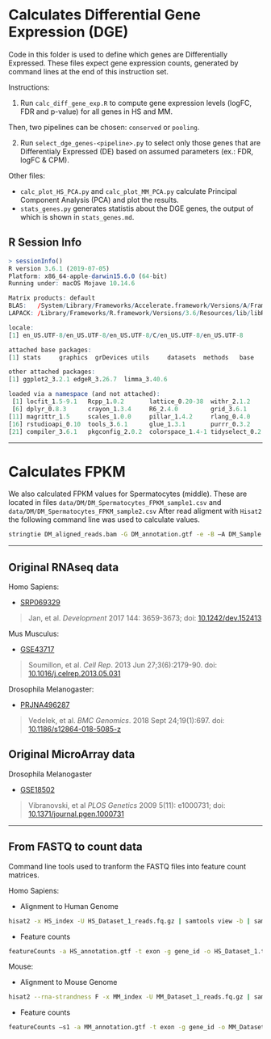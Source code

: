 # Calculates Differential Gene Expression (DGE)

Code in this folder is used to define which genes are Differentially Expressed.
These files expect gene expression counts, generated by command lines at the end of this instruction set.


Instructions:

1. Run `calc_diff_gene_exp.R` to compute gene expression levels (logFC, FDR and p-value) for all genes in HS and MM.

Then, two pipelines can be chosen: `conserved` or `pooling`.

2. Run `select_dge_genes-<pipeline>.py` to select only those genes that are Differentialy Expressed (DE) based on assumed parameters (ex.: FDR, logFC & CPM).


Other files:
- `calc_plot_HS_PCA.py` and `calc_plot_MM_PCA.py` calculate Principal Component Analysis (PCA) and plot the results.
- `stats_genes.py` generates statistis about the DGE genes, the output of which is shown in `stats_genes.md`.


## R Session Info

```R
> sessionInfo()
R version 3.6.1 (2019-07-05)
Platform: x86_64-apple-darwin15.6.0 (64-bit)
Running under: macOS Mojave 10.14.6

Matrix products: default
BLAS:   /System/Library/Frameworks/Accelerate.framework/Versions/A/Frameworks/vecLib.framework/Versions/A/libBLAS.dylib
LAPACK: /Library/Frameworks/R.framework/Versions/3.6/Resources/lib/libRlapack.dylib

locale:
[1] en_US.UTF-8/en_US.UTF-8/en_US.UTF-8/C/en_US.UTF-8/en_US.UTF-8

attached base packages:
[1] stats     graphics  grDevices utils     datasets  methods   base     

other attached packages:
[1] ggplot2_3.2.1 edgeR_3.26.7  limma_3.40.6 

loaded via a namespace (and not attached):
 [1] locfit_1.5-9.1   Rcpp_1.0.2       lattice_0.20-38  withr_2.1.2      assertthat_0.2.1
 [6] dplyr_0.8.3      crayon_1.3.4     R6_2.4.0         grid_3.6.1       gtable_0.3.0    
[11] magrittr_1.5     scales_1.0.0     pillar_1.4.2     rlang_0.4.0      lazyeval_0.2.2  
[16] rstudioapi_0.10  tools_3.6.1      glue_1.3.1       purrr_0.3.2      munsell_0.5.0   
[21] compiler_3.6.1   pkgconfig_2.0.2  colorspace_1.4-1 tidyselect_0.2.5 tibble_2.1.3   
```

---

# Calculates FPKM

We also calculated FPKM values for Spermatocytes (middle). These are located in files `data/DM/DM_Spermatocytes_FPKM_sample1.csv` and `data/DM/DM_Spermatocytes_FPKM_sample2.csv`
After read aligment with `Hisat2` the following command line was used to calculate values.

```bash
stringtie DM_aligned_reads.bam -G DM_annotation.gtf -e -B –A DM_Sample.txt –o Sample_rep.gtf
```

---

## Original RNAseq data


Homo Sapiens:
- [SRP069329](https://www.ncbi.nlm.nih.gov/sra/?term=SRP069329)

> Jan, et al. *Development* 2017 144: 3659-3673; doi: [10.1242/dev.152413](https://dev.biologists.org/content/144/20/3659)


Mus Musculus:
- [GSE43717](https://www.ncbi.nlm.nih.gov/geo/query/acc.cgi?acc=GSE43717)

> Soumillon, et al. *Cell Rep*. 2013 Jun 27;3(6):2179-90. doi: [10.1016/j.celrep.2013.05.031](https://www.sciencedirect.com/science/article/pii/S2211124713002489)


Drosophila Melanogaster:
- [PRJNA496287](https://www.ncbi.nlm.nih.gov/Traces/study/?acc=PRJNA496287)

> Vedelek, et al. *BMC Genomics*. 2018 Sept 24;19(1):697. doi: [10.1186/s12864-018-5085-z](https://bmcgenomics.biomedcentral.com/articles/10.1186/s12864-018-5085-z)

## Original MicroArray data

Drosophila Melanogaster
- [GSE18502](https://www.ncbi.nlm.nih.gov/geo/query/acc.cgi?acc=GSE18502)

> Vibranovski, et al *PLOS Genetics* 2009 5(11): e1000731; doi: [10.1371/journal.pgen.1000731](https://journals.plos.org/plosgenetics/article?id=10.1371/journal.pgen.1000731)

---

## From FASTQ to count data

Command line tools used to tranform the FASTQ files into feature count matrices.

Homo Sapiens:
- Alignment to Human Genome
```bash
hisat2 -x HS_index -U HS_Dataset_1_reads.fq.gz | samtools view -b | samtools sort -o HS_Dataset_1.bam
```

- Feature counts
```bash
featureCounts -a HS_annotation.gtf -t exon -g gene_id -o HS_Dataset_1.txt HS_Dataset_1.bam
```

Mouse:
- Alignment to Mouse Genome
```bash
hisat2 --rna-strandness F -x MM_index -U MM_Dataset_1_reads.fq.gz | samtools view -b | samtools sort -o MM_Dataset_1.bam
```
- Feature counts
```bash
featureCounts –s1 -a MM_annotation.gtf -t exon -g gene_id -o MM_Dataset_1.txt MM_Dataset_1.bam
```
